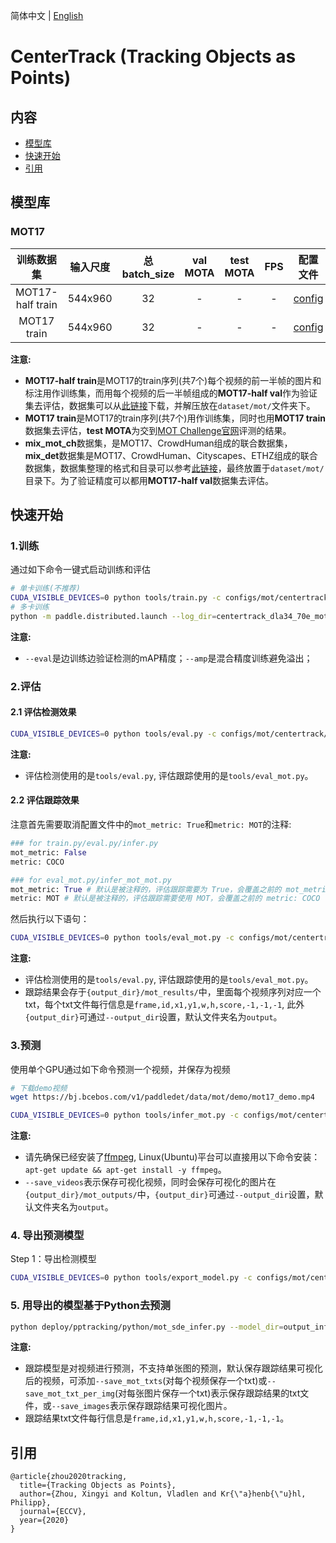 简体中文 | [English](README.md)

# CenterTrack (Tracking Objects as Points)

## 内容
- [模型库](#模型库)
- [快速开始](#快速开始)
- [引用](#引用)

## 模型库

### MOT17

|      训练数据集     |  输入尺度  |  总batch_size  |  val MOTA  |  test MOTA  |     FPS   | 配置文件 |  下载链接|
| :---------------: | :-------: | :------------: | :--------: | :---------: | :-------: | :----: | :-----: |
| MOT17-half train |  544x960  |         32     |    -       |     -       |     -     |[config](./centertrack_dla34_70e_mot17half.yml) | [download](https://paddledet.bj.bcebos.com/models/mot/centertrack_dla34_70e_mot17half.pdparams) |
| MOT17 train      |  544x960  |         32     |    -       |     -       |     -     |[config](./centertrack_dla34_70e_mot17.yml) | [download](https://paddledet.bj.bcebos.com/models/mot/centertrack_dla34_70e_mot17.pdparams) |


**注意:**
  - **MOT17-half train**是MOT17的train序列(共7个)每个视频的前一半帧的图片和标注用作训练集，而用每个视频的后一半帧组成的**MOT17-half val**作为验证集去评估，数据集可以从[此链接](https://bj.bcebos.com/v1/paddledet/data/mot/MOT17.zip)下载，并解压放在`dataset/mot/`文件夹下。
  - **MOT17 train**是MOT17的train序列(共7个)用作训练集，同时也用**MOT17 train**数据集去评估，**test MOTA**为交到[MOT Challenge官网](https://motchallenge.net)评测的结果。
  - **mix_mot_ch**数据集，是MOT17、CrowdHuman组成的联合数据集，**mix_det**数据集是MOT17、CrowdHuman、Cityscapes、ETHZ组成的联合数据集，数据集整理的格式和目录可以参考[此链接](https://github.com/ifzhang/ByteTrack#data-preparation)，最终放置于`dataset/mot/`目录下。为了验证精度可以都用**MOT17-half val**数据集去评估。


## 快速开始

### 1.训练
通过如下命令一键式启动训练和评估
```bash
# 单卡训练(不推荐)
CUDA_VISIBLE_DEVICES=0 python tools/train.py -c configs/mot/centertrack/centertrack_dla34_70e_mot17half.yml --eval --amp
# 多卡训练
python -m paddle.distributed.launch --log_dir=centertrack_dla34_70e_mot17half/ --gpus 1,2,3,4,5,6,7 tools/train.py -c configs/mot/centertrack/centertrack_dla34_70e_mot17half.yml --eval --amp
```
**注意:**
  - `--eval`是边训练边验证检测的mAP精度；`--amp`是混合精度训练避免溢出；


### 2.评估
#### 2.1 评估检测效果
```bash
CUDA_VISIBLE_DEVICES=0 python tools/eval.py -c configs/mot/centertrack/centertrack_dla34_70e_mot17half.yml  -o weights=output/centertrack_dla34_70e_mot17half/model_final.pdparams
```

**注意:**
 - 评估检测使用的是```tools/eval.py```, 评估跟踪使用的是```tools/eval_mot.py```。

#### 2.2 评估跟踪效果

注意首先需要取消配置文件中的`mot_metric: True`和`metric: MOT`的注释:

```python
### for train.py/eval.py/infer.py
mot_metric: False
metric: COCO

### for eval_mot.py/infer_mot_mot.py
mot_metric: True # 默认是被注释的，评估跟踪需要为 True，会覆盖之前的 mot_metric: False
metric: MOT # 默认是被注释的，评估跟踪需要使用 MOT，会覆盖之前的 metric: COCO
```

然后执行以下语句：

```bash
CUDA_VISIBLE_DEVICES=0 python tools/eval_mot.py -c configs/mot/centertrack/centertrack_dla34_70e_mot17half.yml
```
**注意:**
 - 评估检测使用的是```tools/eval.py```, 评估跟踪使用的是```tools/eval_mot.py```。
 - 跟踪结果会存于`{output_dir}/mot_results/`中，里面每个视频序列对应一个txt，每个txt文件每行信息是`frame,id,x1,y1,w,h,score,-1,-1,-1`, 此外`{output_dir}`可通过`--output_dir`设置，默认文件夹名为`output`。


### 3.预测

使用单个GPU通过如下命令预测一个视频，并保存为视频
```bash
# 下载demo视频
wget https://bj.bcebos.com/v1/paddledet/data/mot/demo/mot17_demo.mp4

CUDA_VISIBLE_DEVICES=0 python tools/infer_mot.py -c configs/mot/centertrack/centertrack_dla34_70e_mot17half.yml --video_file=mot17_demo.mp4 --save_videos
```

**注意:**
 - 请先确保已经安装了[ffmpeg](https://ffmpeg.org/ffmpeg.html), Linux(Ubuntu)平台可以直接用以下命令安装：`apt-get update && apt-get install -y ffmpeg`。
 - `--save_videos`表示保存可视化视频，同时会保存可视化的图片在`{output_dir}/mot_outputs/`中，`{output_dir}`可通过`--output_dir`设置，默认文件夹名为`output`。


### 4. 导出预测模型

Step 1：导出检测模型
```bash
CUDA_VISIBLE_DEVICES=0 python tools/export_model.py -c configs/mot/centertrack/centertrack_dla34_70e_mot17half.yml -o weights=https://paddledet.bj.bcebos.com/models/mot/centertrack_dla34_70e_mot17half.pdparams
```

### 5. 用导出的模型基于Python去预测

```bash
python deploy/pptracking/python/mot_sde_infer.py --model_dir=output_inference/centertrack_dla34_70e_mot17half/ --tracker_config=deploy/pptracking/python/tracker_config.yml --video_file=mot17_demo.mp4 --device=GPU --save_mot_txts
```

**注意:**
 - 跟踪模型是对视频进行预测，不支持单张图的预测，默认保存跟踪结果可视化后的视频，可添加`--save_mot_txts`(对每个视频保存一个txt)或`--save_mot_txt_per_img`(对每张图片保存一个txt)表示保存跟踪结果的txt文件，或`--save_images`表示保存跟踪结果可视化图片。
 - 跟踪结果txt文件每行信息是`frame,id,x1,y1,w,h,score,-1,-1,-1`。


## 引用
```
@article{zhou2020tracking,
  title={Tracking Objects as Points},
  author={Zhou, Xingyi and Koltun, Vladlen and Kr{\"a}henb{\"u}hl, Philipp},
  journal={ECCV},
  year={2020}
}
```
